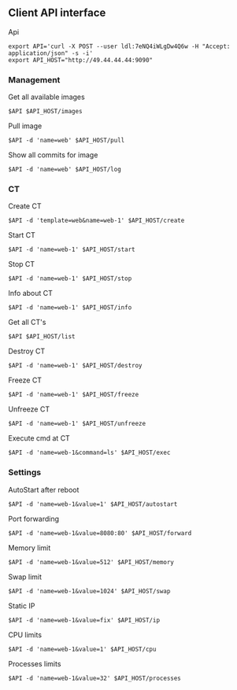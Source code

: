 ## Client API interface

Api 

    export API='curl -X POST --user ldl:7eNQ4iWLgDw4Q6w -H "Accept: application/json" -s -i'
    export API_HOST="http://49.44.44.44:9090"


### Management

Get all available images

    $API $API_HOST/images


Pull image

    $API -d 'name=web' $API_HOST/pull


Show all commits for image

    $API -d 'name=web' $API_HOST/log


### CT

Create CT

    $API -d 'template=web&name=web-1' $API_HOST/create


Start CT

    $API -d 'name=web-1' $API_HOST/start


Stop CT

    $API -d 'name=web-1' $API_HOST/stop


Info about CT

    $API -d 'name=web-1' $API_HOST/info


Get all CT's

    $API $API_HOST/list


Destroy CT

    $API -d 'name=web-1' $API_HOST/destroy


Freeze CT

    $API -d 'name=web-1' $API_HOST/freeze


Unfreeze CT

    $API -d 'name=web-1' $API_HOST/unfreeze


Execute cmd at CT

    $API -d 'name=web-1&command=ls' $API_HOST/exec


### Settings

AutoStart after reboot

    $API -d 'name=web-1&value=1' $API_HOST/autostart


Port forwarding

    $API -d 'name=web-1&value=8080:80' $API_HOST/forward


Memory limit

    $API -d 'name=web-1&value=512' $API_HOST/memory


Swap limit

    $API -d 'name=web-1&value=1024' $API_HOST/swap


Static IP

    $API -d 'name=web-1&value=fix' $API_HOST/ip


CPU limits

    $API -d 'name=web-1&value=1' $API_HOST/cpu


Processes limits

    $API -d 'name=web-1&value=32' $API_HOST/processes

